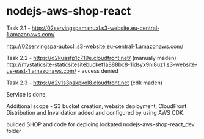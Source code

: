 # nodejs-aws-shop-react

Task 2.1 - http://02servingspamanual.s3-website.eu-central-1.amazonaws.com/

http://02servingspa-autocli.s3-website.eu-central-1.amazonaws.com/

Task 2.2 - https://d2kuasfp1c719e.cloudfront.net/ (manualy maden)
http://mystaticsite-staticsitesitebucket1a888bc8-1idsyx9ni8uz1.s3-website-us-east-1.amazonaws.com/     -  access denied

Task 2.3 - https://d2v1s3pskpkol8.cloudfront.net (cdk maden)

Service is done,

Additional scope - S3 bucket creation, website deployment, CloudFront Distribution and Invalidation added and configured by using AWS CDK.

builded SHOP and code for deploing  lockated nodejs-aws-shop-react_dev folder
